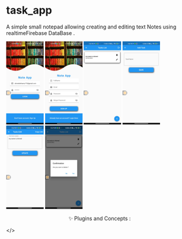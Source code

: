 # task_app
A simple small notepad allowing creating and editing text Notes using realtimeFirebase DataBase .

<img src="screenshots/sign_in.jpeg" width="20%"></img>
<img src="screenshots/sign_up.jpeg" width="20%"></img>
<img src="screenshots/home.jpeg" width="20%"></img>
<img src="screenshots/add.jpeg" width="20%"></img>
<img src="screenshots/edit.jpeg" width="20%"></img>
<img src="screenshots/delete.jpeg" width="20%"></img>



<p align="center">
✨ Plugins and Concepts :
  
</>
